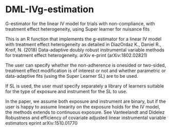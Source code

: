 # DML-IVg-estimation
G-estimator for the linear IV model for trials with non-compliance, with treatment effect heterogeneity, using Super learner for nuisance fits

This is an R function that implements the g-estimator for a linear IV model with treatment effect heterogeneity as detailed in 
DiazOrdaz K., Daniel R., Kreif, N. (2018) Data-adaptive doubly robust instrumental variable methods for treatment effect heterogeneity. 
arXiv e-print (arXiv:1802.02821)

The user can specify whether the non-adherence is onesided or two-sided,  treatment effect modification is of interest or not
and whether parametric or data-adaptive fits (using the Super Learner SL) are to be used.

If SL is used, the user must specify separately a library of learners suitable for the type of exposure and instrument 
for the SL to use.

In the paper, we assume both exposure and instrument are binary, but if the user is happy to assume linearity on the exposure holds
for the IV model, the methods extends to continuous exposure. See Vanteelandt and Didelez 	
Robustness and efficiency of covariate adjusted linear instrumental variable estimators eprint arXiv:1510.01770
